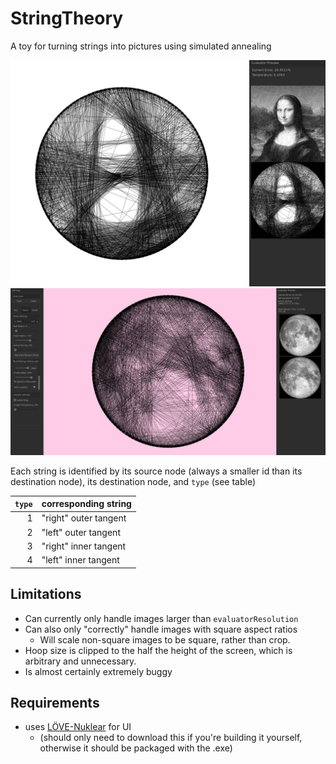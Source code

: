 # StringTheory
A toy for turning strings into pictures using simulated annealing

![Example - Mona Lisa](monalisa.jpg)
![Example - Moon](moon.jpg)

Each string is identified by its source node (always a smaller id than its destination node), its destination node, and `type` (see table)

|`type`|corresponding string|
|---:|-|
|1| "right" outer tangent|
|2| "left" outer tangent|
|3| "right" inner tangent|
|4| "left" inner tangent|

## Limitations
- Can currently only handle images larger than `evaluatorResolution`
- Can also only "correctly" handle images with square aspect ratios
  - Will scale non-square images to be square, rather than crop.
- Hoop size is clipped to the half the height of the screen, which is arbitrary and unnecessary.
- Is almost certainly extremely buggy


## Requirements
- uses [LÖVE-Nuklear](https://github.com/keharriso/love-nuklear) for UI
  - (should only need to download this if you're building it yourself, otherwise it should be packaged with the .exe)

